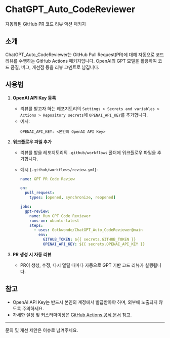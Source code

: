 # ChatGPT_Auto_CodeReviewer

자동화된 GitHub PR 코드 리뷰 액션 패키지

## 소개
ChatGPT_Auto_CodeReviewer는 GitHub Pull Request(PR)에 대해 자동으로 코드 리뷰를 수행하는 GitHub Actions 패키지입니다. OpenAI의 GPT 모델을 활용하여 코드 품질, 버그, 개선점 등을 리뷰 코멘트로 남깁니다.

## 사용법

1. **OpenAI API Key 등록**
   - 리뷰를 받고자 하는 레포지토리의 `Settings > Secrets and variables > Actions > Repository secrets`에 `OPENAI_API_KEY`를 추가합니다.
   - 예시:  
     ```
     OPENAI_API_KEY: <본인의 OpenAI API Key>
     ```

2. **워크플로우 파일 추가**
   - 리뷰를 받을 레포지토리의 `.github/workflows` 폴더에 워크플로우 파일을 추가합니다.
   - 예시 (`.github/workflows/review.yml`):

     ```yaml
     name: GPT PR Code Review

     on:
       pull_request:
         types: [opened, synchronize, reopened]

     jobs:
       gpt-review:
         name: Run GPT Code Reviewer
         runs-on: ubuntu-latest
         steps:
           - uses: Gotkwondo/ChatGPT_Auto_CodeReviewer@main
             env:
               GITHUB_TOKEN: ${{ secrets.GITHUB_TOKEN }}
               OPENAI_API_KEY: ${{ secrets.OPENAI_API_KEY }}
     ```

3. **PR 생성 시 자동 리뷰**
   - PR이 생성, 수정, 다시 열릴 때마다 자동으로 GPT 기반 코드 리뷰가 실행됩니다.

## 참고
- OpenAI API Key는 반드시 본인의 계정에서 발급받아야 하며, 외부에 노출되지 않도록 주의하세요.
- 자세한 설정 및 커스터마이징은 [GitHub Actions 공식 문서](https://docs.github.com/en/actions) 참고.

---
문의 및 개선 제안은 이슈로 남겨주세요.